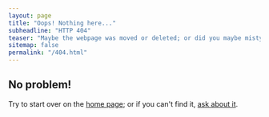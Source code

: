 ```yaml
---
layout: page
title: "Oops! Nothing here..."
subheadline: "HTTP 404"
teaser: "Maybe the webpage was moved or deleted; or did you maybe mistype the link?"
sitemap: false
permalink: "/404.html"
---
```

## No problem!

Try to start over on the [home page]({{site.baseurl}}/); or if you can't find it, [ask about it](mailto:hello@karina.io).


